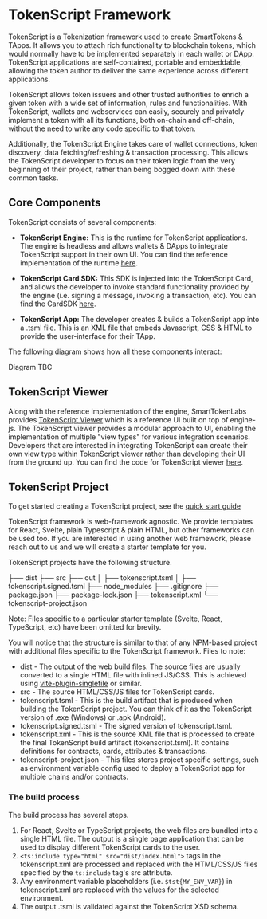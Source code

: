 # TokenScript Framework

TokenScript is a Tokenization framework used to create SmartTokens & TApps.
It allows you to attach rich functionality to blockchain tokens, which would normally have to be implemented separately in each wallet or DApp.
TokenScript applications are self-contained, portable and embeddable, allowing the token author to deliver the same experience across different applications.

TokenScript allows token issuers and other trusted authorities to enrich a given token with a wide set of information, rules and functionalities.
With TokenScript, wallets and webservices can easily, securely and privately implement a token with all its functions, both on-chain and off-chain, without the need to write any code specific to that token.

Additionally, the TokenScript Engine takes care of wallet connections, token discovery, data fetching/refreshing & transaction processing.
This allows the TokenScript developer to focus on their token logic from the very beginning of their project, rather than being bogged down with these common tasks.

## Core Components

TokenScript consists of several components:

- **TokenScript Engine:**
	This is the runtime for TokenScript applications. The engine is headless and allows wallets & DApps to integrate TokenScript support in their own UI.
	You can find the reference implementation of the runtime [here](https://github.com/SmartTokenLabs/tokenscript-engine/tree/master/javascript/engine-js).

- **TokenScript Card SDK:**
	This SDK is injected into the TokenScript Card, and allows the developer to invoke standard functionality provided by the engine (i.e. signing a message, invoking a transaction, etc).
	You can find the CardSDK [here](https://github.com/SmartTokenLabs/tokenscript-engine/tree/master/javascript/card-sdk).

- **TokenScript App:**
	The developer creates & builds a TokenScript app into a .tsml file. This is an XML file that embeds Javascript, CSS & HTML to provide the user-interface for their TApp.

The following diagram shows how all these components interact:

Diagram TBC

## TokenScript Viewer

Along with the reference implementation of the engine, SmartTokenLabs provides [TokenScript Viewer](https://viewer.tokenscript.org/) which is a reference UI built on top of engine-js.
The TokenScript viewer provides a modular approach to UI, enabling the implementation of multiple "view types" for various integration scenarios.
Developers that are interested in integrating TokenScript can create their own view type within TokenScript viewer rather than developing their UI from the ground up.
You can find the code for TokenScript viewer [here](https://github.com/SmartTokenLabs/tokenscript-engine/tree/master/javascript/tokenscript-viewer).

## TokenScript Project

To get started creating a TokenScript project, see the [quick start guide](/quick-start/tokenscript-cli/quick-start-tokenscript-cli)

TokenScript framework is web-framework agnostic. We provide templates for React, Svelte, plain Typescript & plain HTML, but other frameworks can be used too.
If you are interested in using another web framework, please reach out to us and we will create a starter template for you.

TokenScript projects have the following structure.

├── dist
├── src
├── out
│   ├── tokenscript.tsml
│   ├── tokenscript.signed.tsml
├── node_modules
├── .gitignore
├── package.json
├── package-lock.json
├── tokenscript.xml
└── tokenscript-project.json

Note: Files specific to a particular starter template (Svelte, React, TypeScript, etc) have been omitted for brevity.

You will notice that the structure is similar to that of any NPM-based project with additional files specific to the TokenScript framework.
Files to note:

- dist - The output of the web build files. The source files are usually converted to a single HTML file with inlined JS/CSS.
	This is achieved using [vite-plugin-singlefile](https://www.npmjs.com/package/vite-plugin-singlefile) or similar.
- src - The source HTML/CSS/JS files for TokenScript cards.
- tokenscript.tsml - This is the build artifact that is produced when building the TokenScript project. You can think of it as the TokenScript version of .exe (Windows) or .apk (Android).
- tokenscript.signed.tsml - The signed version of tokenscript.tsml.
- tokenscript.xml - This is the source XML file that is processed to create the final TokenScript build artifact (tokenscript.tsml). It contains definitions for contracts, cards, attributes & transactions.
- tokenscript-project.json - This files stores project specific settings, such as environment variable config used to deploy a TokenScript app for multiple chains and/or contracts.

### The build process

The build process has several steps.

1. For React, Svelte or TypeScript projects, the web files are bundled into a single HTML file. The output is a single page application that can be used to display different TokenScript cards to the user.
2. `<ts:include type="html" src="dist/index.html">` tags in the tokenscript.xml are processed and replaced with the HTML/CSS/JS files specified by the `ts:include` tag's src attribute.
3. Any environment variable placeholders (i.e. `$tst{MY_ENV_VAR}`) in tokenscript.xml are replaced with the values for the selected environment.
4. The output .tsml is validated against the TokenScript XSD schema.